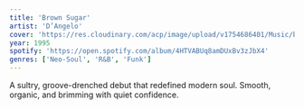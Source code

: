 ```yaml
---
title: 'Brown Sugar'
artist: 'D’Angelo'
cover: 'https://res.cloudinary.com/acp/image/upload/v1754686401/Music/b4e13421-3b19-47e5-bb99-6cab77645056.png'
year: 1995
spotify: 'https://open.spotify.com/album/4HTVABUq8amDUxBv3zJbX4'
genres: ['Neo-Soul', 'R&B', 'Funk']
---
```


A sultry, groove-drenched debut that redefined modern soul. Smooth, organic, and brimming with quiet confidence.
